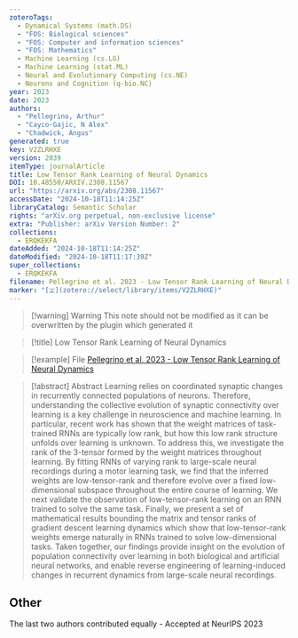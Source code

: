 ```yaml
---
zoteroTags:
  - Dynamical Systems (math.DS)
  - "FOS: Biological sciences"
  - "FOS: Computer and information sciences"
  - "FOS: Mathematics"
  - Machine Learning (cs.LG)
  - Machine Learning (stat.ML)
  - Neural and Evolutionary Computing (cs.NE)
  - Neurons and Cognition (q-bio.NC)
year: 2023
date: 2023
authors:
  - "Pellegrino, Arthur"
  - "Cayco-Gajic, N Alex"
  - "Chadwick, Angus"
generated: true
key: V2ZLRHXE
version: 2039
itemType: journalArticle
title: Low Tensor Rank Learning of Neural Dynamics
DOI: 10.48550/ARXIV.2308.11567
url: "https://arxiv.org/abs/2308.11567"
accessDate: "2024-10-18T11:14:25Z"
libraryCatalog: Semantic Scholar
rights: "arXiv.org perpetual, non-exclusive license"
extra: "Publisher: arXiv Version Number: 2"
collections:
  - ERQKEKFA
dateAdded: "2024-10-18T11:14:25Z"
dateModified: "2024-10-18T11:17:39Z"
super_collections:
  - ERQKEKFA
filename: Pellegrino et al. 2023 - Low Tensor Rank Learning of Neural Dynamics
marker: "[🇿](zotero://select/library/items/V2ZLRHXE)"
---
```


>[!warning] Warning
> This note should not be modified as it can be overwritten by the plugin which generated it

> [!title] Low Tensor Rank Learning of Neural Dynamics

> [!example] File
> [Pellegrino et al. 2023 - Low Tensor Rank Learning of Neural Dynamics](Pellegrino%20et%20al.%202023%20-%20Low%20Tensor%20Rank%20Learning%20of%20Neural%20Dynamics.pdf)

> [!abstract] Abstract
> Learning relies on coordinated synaptic changes in recurrently connected populations of neurons. Therefore, understanding the collective evolution of synaptic connectivity over learning is a key challenge in neuroscience and machine learning. In particular, recent work has shown that the weight matrices of task-trained RNNs are typically low rank, but how this low rank structure unfolds over learning is unknown. To address this, we investigate the rank of the 3-tensor formed by the weight matrices throughout learning. By fitting RNNs of varying rank to large-scale neural recordings during a motor learning task, we find that the inferred weights are low-tensor-rank and therefore evolve over a fixed low-dimensional subspace throughout the entire course of learning. We next validate the observation of low-tensor-rank learning on an RNN trained to solve the same task. Finally, we present a set of mathematical results bounding the matrix and tensor ranks of gradient descent learning dynamics which show that low-tensor-rank weights emerge naturally in RNNs trained to solve low-dimensional tasks. Taken together, our findings provide insight on the evolution of population connectivity over learning in both biological and artificial neural networks, and enable reverse engineering of learning-induced changes in recurrent dynamics from large-scale neural recordings.

## Other

The last two authors contributed equally - Accepted at NeurIPS 2023

